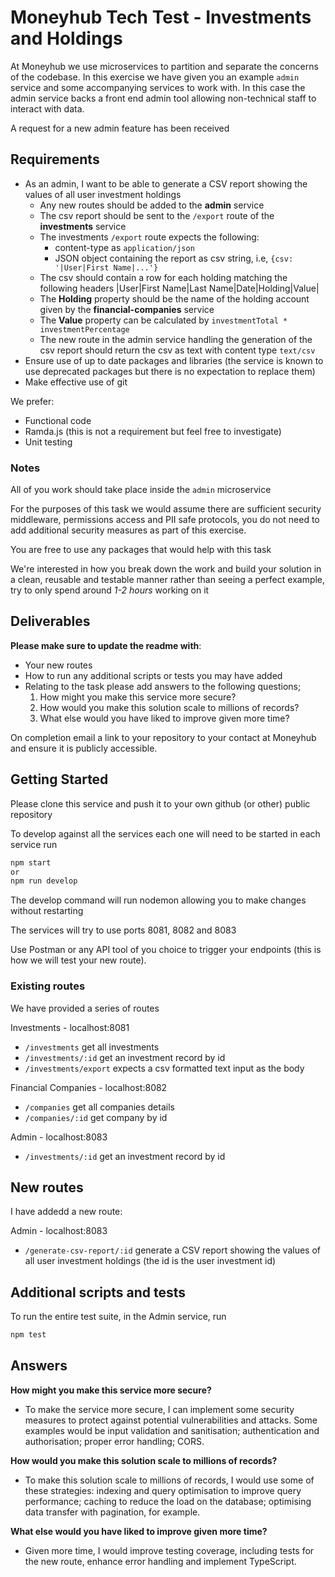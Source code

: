 # Moneyhub Tech Test - Investments and Holdings

At Moneyhub we use microservices to partition and separate the concerns of the codebase. In this exercise we have given you an example `admin` service and some accompanying services to work with. In this case the admin service backs a front end admin tool allowing non-technical staff to interact with data.

A request for a new admin feature has been received

## Requirements

- As an admin, I want to be able to generate a CSV report showing the values of all user investment holdings
  - Any new routes should be added to the **admin** service
  - The csv report should be sent to the `/export` route of the **investments** service
  - The investments `/export` route expects the following:
    - content-type as `application/json`
    - JSON object containing the report as csv string, i.e, `{csv: '|User|First Name|...'}`
  - The csv should contain a row for each holding matching the following headers
    |User|First Name|Last Name|Date|Holding|Value|
  - The **Holding** property should be the name of the holding account given by the **financial-companies** service
  - The **Value** property can be calculated by `investmentTotal * investmentPercentage`
  - The new route in the admin service handling the generation of the csv report should return the csv as text with content type `text/csv`
- Ensure use of up to date packages and libraries (the service is known to use deprecated packages but there is no expectation to replace them)
- Make effective use of git

We prefer:

- Functional code
- Ramda.js (this is not a requirement but feel free to investigate)
- Unit testing

### Notes

All of you work should take place inside the `admin` microservice

For the purposes of this task we would assume there are sufficient security middleware, permissions access and PII safe protocols, you do not need to add additional security measures as part of this exercise.

You are free to use any packages that would help with this task

We're interested in how you break down the work and build your solution in a clean, reusable and testable manner rather than seeing a perfect example, try to only spend around _1-2 hours_ working on it

## Deliverables

**Please make sure to update the readme with**:

- Your new routes
- How to run any additional scripts or tests you may have added
- Relating to the task please add answers to the following questions;
  1. How might you make this service more secure?
  2. How would you make this solution scale to millions of records?
  3. What else would you have liked to improve given more time?

On completion email a link to your repository to your contact at Moneyhub and ensure it is publicly accessible.

## Getting Started

Please clone this service and push it to your own github (or other) public repository

To develop against all the services each one will need to be started in each service run

```bash
npm start
or
npm run develop
```

The develop command will run nodemon allowing you to make changes without restarting

The services will try to use ports 8081, 8082 and 8083

Use Postman or any API tool of you choice to trigger your endpoints (this is how we will test your new route).

### Existing routes

We have provided a series of routes

Investments - localhost:8081

- `/investments` get all investments
- `/investments/:id` get an investment record by id
- `/investments/export` expects a csv formatted text input as the body

Financial Companies - localhost:8082

- `/companies` get all companies details
- `/companies/:id` get company by id

Admin - localhost:8083

- `/investments/:id` get an investment record by id

## New routes

I have addedd a new route:

Admin - localhost:8083

- `/generate-csv-report/:id` generate a CSV report showing the values of all user investment holdings (the id is the user investment id)

## Additional scripts and tests

To run the entire test suite, in the Admin service, run

```bash
npm test
```

## Answers

**How might you make this service more secure?**

- To make the service more secure, I can implement some security measures to protect against potential vulnerabilities and attacks. Some examples would be input validation and sanitisation; authentication and authorisation; proper error handling; CORS.

**How would you make this solution scale to millions of records?**

- To make this solution scale to millions of records, I would use some of these strategies: indexing and query optimisation to improve query performance; caching to reduce the load on the database; optimising data transfer with pagination, for example.

**What else would you have liked to improve given more time?**

- Given more time, I would improve testing coverage, including tests for the new route, enhance error handling and implement TypeScript.
